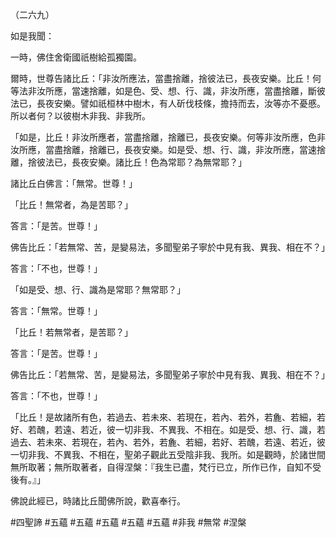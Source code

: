 （二六九）

如是我聞：

一時，佛住舍衛國祇樹給孤獨園。

爾時，世尊告諸比丘：「非汝所應法，當盡捨離，捨彼法已，長夜安樂。比丘！何等法非汝所應，當速捨離，如是色、受、想、行、識，非汝所應，當盡捨離，斷彼法已，長夜安樂。譬如祇桓林中樹木，有人斫伐枝條，擔持而去，汝等亦不憂慼。所以者何？以彼樹木非我、非我所。

「如是，比丘！非汝所應者，當盡捨離，捨離已，長夜安樂。何等非汝所應，色非汝所應，當盡捨離，捨離已，長夜安樂。如是受、想、行、識，非汝所應，當速捨離，捨彼法已，長夜安樂。諸比丘！色為常耶？為無常耶？」

諸比丘白佛言：「無常。世尊！」

「比丘！無常者，為是苦耶？」

答言：「是苦。世尊！」

佛告比丘：「若無常、苦，是變易法，多聞聖弟子寧於中見有我、異我、相在不？」

答言：「不也，世尊！」

「如是受、想、行、識為是常耶？無常耶？」

答言：「無常。世尊！」

「比丘！若無常者，是苦耶？」

答言：「是苦。世尊！」

佛告比丘：「若無常、苦，是變易法，多聞聖弟子寧於中見有我、異我、相在不？」

答言：「不也，世尊！」

「比丘！是故諸所有色，若過去、若未來、若現在，若內、若外，若麁、若細，若好、若醜，若遠、若近，彼一切非我、不異我、不相在。如是受、想、行、識，若過去、若未來、若現在，若內、若外，若麁、若細，若好、若醜，若遠、若近，彼一切非我、不異我、不相在，聖弟子觀此五受陰非我、我所。如是觀時，於諸世間無所取著；無所取著者，自得涅槃：『我生已盡，梵行已立，所作已作，自知不受後有。』」

佛說此經已，時諸比丘聞佛所說，歡喜奉行。




#四聖諦
#五蘊
#五蘊
#五蘊
#五蘊
#五蘊
#非我
#無常
#涅槃
